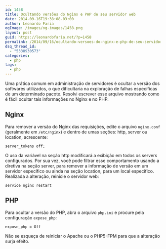```yaml
---
id: 1458
title: Ocultando versões do Nginx e PHP de seu servidor web
date: 2014-09-16T19:38:08-03:00
author: Leonardo Faria
ogImage: /images/og-images/1458.png
layout: post
guid: https://leonardofaria.net/?p=1458
permalink: /2014/09/16/ocultando-versoes-do-nginx-e-php-de-seu-servidor-web/
dsq_thread_id:
  - "5338930573"
categories:
  - php
tags:
  - php
---
```

Uma prática comum em administração de servidores é ocultar a versão dos softwares utilizados, o que dificultaria na exploração de falhas específicas de um determinado pacote. Resolvi escrever esse arquivo mostrando como é fácil ocultar tais informações no Nginx e no PHP.

## Nginx

Para remover a versão do Nginx das requisições, edite o arquivo `nginx.conf` (geralmente em `/etc/nginx`) e dentro de umas seções: http, server ou location, acrescente:

```
server_tokens off;
```

O uso da variável na seção http modificará a exibição em todos os servers configurados. Por sua vez, você pode filtrar esse comportamento usando a diretiva na seção server, para remover a informação de versão em um servidor específico ou ainda na seção location, para um local específico. Realizada a alteração, reinicie o servidor web:

```
service nginx restart
```

## PHP

Para ocultar a versão do PHP, abra o arquivo `php.ini` e procure pela configuração `expose_php`:

```
expose_php = Off
```

Não se esqueça de reiniciar o Apache ou o PHP5-FPM para que a alteração surja efeito.
